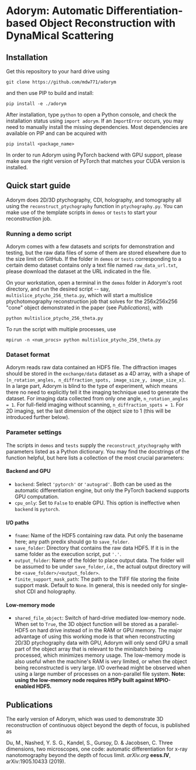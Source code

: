 # Adorym: Automatic Differentiation-based Object Reconstruction with DynaMical Scattering

## Installation
Get this repository to your hard drive using 
```
git clone https://github.com/mdw771/adorym
```
and then use PIP to build and install:
```
pip install -e ./adorym
```
After installation, type `python` to open a Python console, and check
the installation status using `import adorym`. If an `ImportError` occurs,
you may need to manually install the missing dependencies. Most
dependencies are available on PIP and can be acquired with
```
pip install <package_name>
```
In order to run Adorym using PyTorch backend with GPU support, please
make sure the right version of PyTorch that matches your CUDA version
is installed.

## Quick start guide
Adorym does 2D/3D ptychography, CDI, holography, and tomography all
using the `reconstruct_ptychography` function in `ptychography.py`.
You can make use of the template scripts in `demos` or `tests` to start
your reconstruction job.

### Running a demo script
Adorym comes with a few datasets and scripts for demonstration and testing,
but the raw data files of some of them are stored elsewhere due to the size limit
on GitHub. If the folder in `demos` or `tests` corresponding to a
certain demo dataset
contains only a text file named `raw_data_url.txt`, please download the
dataset at the URL indicated in the file.

On your workstation, open a terminal in the `demos` folder in Adorym's
root directory, and run the desired script -- say, `multislice_ptycho_256_theta.py`,
which will start a multislice ptychotomography reconstruction job that
solves for the 256x256x256 "cone" object demonstrated in the paper
(see *Publications*), with
```
python multislice_ptycho_256_theta.py
```
To run the script with multiple processes, use
```
mpirun -n <num_procs> python multislice_ptycho_256_theta.py
```

### Dataset format
Adorym reads raw data contained an HDF5 file. The diffraction images should be
stored in the `exchange/data` dataset as a 4D array, with a shape of
`[n_rotation_angles, n_diffraction_spots, image_size_y, image_size_x]`.
In a large part, Adorym is blind to the type of experiment, which means
there no need to explicitly tell it the imaging technique used to generate
the dataset. For imaging data collected from only one angle, `n_rotation_angles = 1`.
For full-field imaging without scanning, `n_diffraction_spots = 1`. For
2D imaging, set the last dimension of the object size to 1 (this will be
introduced further below).

### Parameter settings
The scripts in `demos` and `tests` supply the `reconstruct_ptychography`
with parameters listed as a Python dictionary. You may find the docstrings
of the function helpful, but here lists a collection of the most crucial
parameters:

#### Backend and GPU
- `backend`: Select `'pytorch'` or `'autograd'`. Both can be used as the automatic
differentiation engine, but only the PyTorch backend supports GPU computation.
- `cpu_only`: Set to `False` to enable GPU. This option is ineffective when
`backend` is `pytorch`.

#### I/O paths
- `fname`: Name of the HDF5 containing raw data. Put only the basename here; any
path predix should go to `save_folder`.
- `save_folder`: Directory that contains the raw data HDF5. If it is in the same
folder as the execution script, put `'.'`.
- `output_folder`: Name of the folder to place output data. The folder will be
assumed to be under `save_folder`, *i.e.*, the actual output directory will be
`<save_folder>/<output_folder>`.
- `finite_support_mask_path`: The path to the TIFF file storing the finite
support mask. Default to `None`. In general, this is needed only for single-shot
CDI and holography.

#### Low-memory mode
- `shared_file_object`: Switch of hard-drive mediated low-memory node. When set
to `True`, the 3D object function will be stored as a parallel-HDF5 on hard drive
instead of in the RAM or GPU memory. The major advantage of using this working
mode is that when reconstructing 2D/3D ptychography data with GPU,
Adorym will only send GPU a small part of the object array that is relevant to
the minibatch being processed, which minimizes memory usage. The low-memory mode
is also useful when the machine's RAM is very limited, or when the object being
reconstructed is very large. I/O overhead might be observed when using a large
number of processes on a non-parallel file system.
**Note: using the low-memory node requires H5Py built against MPIO-enabled HDF5.**

## Publications
The early version of Adorym, which was used to demonstrate 3D reconstruction of continuous object beyond the depth of focus, is published as

Du, M., Nashed, Y. S. G., Kandel, S., Gursoy, D. & Jacobsen, C. Three dimensions, two microscopes, one code: automatic differentiation for x-ray nanotomography beyond the depth of focus limit. *arXiv.org* **eess.IV**, arXiv:1905.10433 (2019).
  
